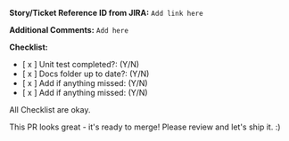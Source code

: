 **Story/Ticket Reference ID from JIRA:**
`Add link here`

**Additional Comments:**
`Add here`

**Checklist:**

- [ x ] Unit test completed?: (Y/N)
- [ x ] Docs folder up to date?: (Y/N)
- [ x ] Add if anything missed: (Y/N)
- [ x ] Add if anything missed: (Y/N)

All Checklist are okay.

This PR looks great - it's ready to merge! Please review and let's ship it. :)
